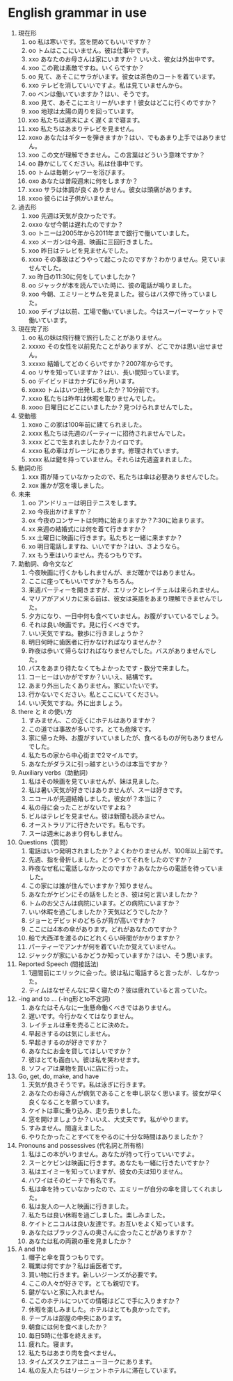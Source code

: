 # English grammar in use

1. 現在形
    1.  oo 私は寒いです。窓を閉めてもいいですか？
    2.  oo トムはここにいません。彼は仕事中です。
    3.  xxo あなたのお母さんは家にいますか？ いいえ、彼女は外出中です。
    4.  xoo この靴は素敵ですね。いくらですか？
    5.  oo 見て、あそこにサラがいます。彼女は茶色のコートを着ています。
    6.  xxo テレビを消していいですよ。私は見ていませんから。
    7.  oo ベンは働いていますか？はい、そうです。
    8.  xoo 見て、あそこにエミリーがいます！彼女はどこに行くのですか？
    9.  xoo 地球は太陽の周りを回っています。
    10. xxo 私たちは週末によく遅くまで寝ます。
    11. xxo 私たちはあまりテレビを見ません。
    12. xoxo あなたはギターを弾きますか？はい、でもあまり上手ではありません。
    13. xoo この文が理解できません。この言葉はどういう意味ですか？
    14. oo 静かにしてください。私は仕事中です。
    15. oo トムは毎朝シャワーを浴びます。
    16. oxo あなたは普段週末に何をしますか？
    17. xxxo サラは体調が良くありません。彼女は頭痛があります。
    18. xxoo 彼らには子供がいません。
2. 過去形
    1.  xoo 先週は天気が良かったです。
    2.  oxxo なぜ今朝は遅れたのですか？
    3.  oo トニーは2005年から2011年まで銀行で働いていました。
    4.  xxo メーガンは今週、映画に三回行きました。
    5.  xoo 昨日はテレビを見ませんでした。
    6.  xxxo その事故はどうやって起こったのですか？わかりません。見ていませんでした。
    7.  xo 昨日の11:30に何をしていましたか？
    8.  oo ジャックが本を読んでいた時に、彼の電話が鳴りました。
    9.  xoo 今朝、エミリーとサムを見ました。彼らはバス停で待っていました。
    10. xoo デイブは以前、工場で働いていました。今はスーパーマーケットで働いています。
3. 現在完了形
    1. oo 私の妹は飛行機で旅行したことがありません。
    2. xxxxo その女性を以前見たことがありますが、どこでかは思い出せません。
    3. xxxxo 結婚してどのくらいですか？2007年からです。
    4. oo リサを知っていますか？はい、長い間知っています。
    5. oo デイビッドはカナダに6ヶ月います。
    6. xoxxo トムはいつ出発しましたか？10分前です。
    7. xxxo 私たちは昨年は休暇を取りませんでした。
    8. xooo 日曜日にどこにいましたか？見つけられませんでした。
4. 受動態
    1. xoxo この家は100年前に建てられました。
    2. xxxx 私たちは先週のパーティーに招待されませんでした。
    3. xxxx どこで生まれましたか？カイロです。
    4. xxxo 私の車はガレージにあります。修理されています。
    5. xxxx 私は鍵を持っていません。それらは先週盗まれました。
5. 動詞の形
    1. xxx 雨が降っていなかったので、私たちは傘は必要ありませんでした。
    2. xox 誰かが窓を壊しました。
6. 未来
    1. oo アンドリューは明日テニスをします。
    2. xo 今夜出かけますか？
    3. ox 今夜のコンサートは何時に始まりますか？7:30に始まります。
    4. xx 来週の結婚式には何を着て行きますか？
    5. xx 土曜日に映画に行きます。私たちと一緒に来ますか？
    6. xo 明日電話しますね、いいですか？はい、さようなら。
    7. xx もう車はいりません。売るつもりです。
7. 助動詞、命令文など
    1. 今夜映画に行くかもしれませんが、まだ確かではありません。
    2. ここに座ってもいいですか？もちろん。
    3. 来週パーティーを開きますが、エリックとレイチェルは来られません。
    4. マリアがアメリカに来る前は、彼女は英語をあまり理解できませんでした。
    5. 夕方になり、一日中何も食べていません。お腹がすいているでしょう。
    6. それは良い映画です。見に行くべきです。
    7. いい天気ですね。散歩に行きましょうか？
    8. 明日何時に歯医者に行かなければなりませんか？
    9. 昨夜は歩いて帰らなければなりませんでした。バスがありませんでした。
    10. バスをあまり待たなくてもよかったです - 数分で来ました。
    11. コーヒーはいかがですか？いいえ、結構です。
    12. あまり外出したくありません。家にいたいです。
    13. 行かないでください。私とここにいてください。
    14. いい天気ですね。外に出ましょう。
8. there と it の使い方
    1. すみません、この近くにホテルはありますか？
    2. この道では事故が多いです。とても危険です。
    3. 家に帰った時、お腹がすいていましたが、食べるものが何もありませんでした。
    4. 私たちの家から中心街まで2マイルです。
    5. あなたがダラスに引っ越すというのは本当ですか？
9. Auxiliary verbs（助動詞）
    1. 私はその映画を見ていませんが、妹は見ました。
    2. 私は暑い天気が好きではありませんが、スーは好きです。
    3. ニコールが先週結婚しました。彼女が？本当に？
    4. 私の母に会ったことがないですよね？
    5. ビルはテレビを見ません。彼は新聞も読みません。
    6. オーストラリアに行きたいです。私もです。
    7. スーは週末にあまり何もしません。
10. Questions（質問）
    1. 電話はいつ発明されましたか？よくわかりませんが、100年以上前です。
    2. 先週、指を骨折しました。どうやってそれをしたのですか？
    3. 昨夜なぜ私に電話しなかったのですか？あなたからの電話を待っていました。
    4. この家には誰が住んでいますか？知りません。
    5. あなたがケビンにその話をしたとき、彼は何と言いましたか？
    6. トムのお父さんは病院にいます。どの病院にいますか？
    7. いい休暇を過ごしましたか？天気はどうでしたか？
    8. ジョーとデビッドのどちらが背が高いですか？
    9. ここには4本の傘があります。どれがあなたのですか？
    10. 船で大西洋を渡るのにどれくらい時間がかかりますか？
    11. パーティーでアンナが何を着ていたか覚えていません。
    12. ジャックが家にいるかどうか知っていますか？はい、そう思います。
11. Reported Speech (間接話法)
    1.  1週間前にエリックに会った。彼は私に電話すると言ったが、しなかった。
    2.  ティムはなぜそんなに早く寝たの？彼は疲れていると言っていた。
12. -ing and to ... (-ing形とto不定詞)
    1. あなたはそんなに一生懸命働くべきではありません。
    2. 遅いです。今行かなくてはなりません。
    3. レイチェルは車を売ることに決めた。
    4. 早起きするのは気にしません。
    5. 早起きするのが好きですか？
    6. あなたにお金を貸してほしいですか？
    7. 彼はとても面白い。彼は私を笑わせます。
    8. ソフィアは果物を買いに店に行った。
13. Go, get, do, make, and have
    1.  天気が良さそうです。私は泳ぎに行きます。
    2.  あなたのお母さんが病気であることを申し訳なく思います。彼女が早く良くなることを願っています。
    3.  ケイトは車に乗り込み、走り去りました。
    4.  窓を開けましょうか？いいえ、大丈夫です。私がやります。
    5.  すみません。間違えました。
    6.  やりたかったことすべてをやるのに十分な時間はありましたか？
14. Pronouns and possessives (代名詞と所有格)
    1.  私はこの本がいりません。あなたが持って行っていいですよ。
    2.  スーとケビンは映画に行きます。あなたも一緒に行きたいですか？
    3.  私はエイミーを知っていますが、彼女の夫は知りません。
    4.  ハワイはそのビーチで有名です。
    5.  私は傘を持っていなかったので、エミリーが自分の傘を貸してくれました。
    6.  私は友人の一人と映画に行きました。
    7.  私たちは良い休暇を過ごしました。楽しみました。
    8.  ケイトとニコルは良い友達です。お互いをよく知っています。
    9.  あなたはブラックさんの奥さんに会ったことがありますか？
    10. あなたは私の両親の車を見ましたか？
15. A and the
    1.  帽子と傘を買うつもりです。
    2.  職業は何ですか？私は歯医者です。
    3.  買い物に行きます。新しいジーンズが必要です。
    4.  ここの人々が好きです。とても親切です。
    5.  鍵がないと家に入れません。
    6.  ここのホテルについての情報はどこで手に入りますか？
    7.  休暇を楽しみました。ホテルはとても良かったです。
    8.  テーブルは部屋の中央にあります。
    9.  朝食には何を食べましたか？
    10. 毎日5時に仕事を終えます。
    11. 疲れた。寝ます。
    12. 私たちはあまり肉を食べません。
    13. タイムズスクエアはニューヨークにあります。
    14. 私の友人たちはリージェントホテルに滞在しています。